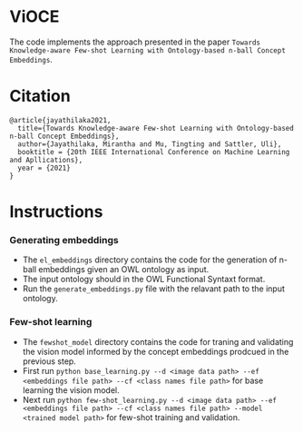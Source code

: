 # ViOCE

The code implements the approach presented in the paper `Towards Knowledge-aware Few-shot Learning with Ontology-based n-ball Concept Embeddings`.

# Citation

```
@article{jayathilaka2021,
  title={Towards Knowledge-aware Few-shot Learning with Ontology-based n-ball Concept Embeddings},
  author={Jayathilaka, Mirantha and Mu, Tingting and Sattler, Uli},
  booktitle = {20th IEEE International Conference on Machine Learning and Apllications},
  year = {2021}
}
```

# Instructions

### Generating embeddings
- The `el_embeddings` directory contains the code for the generation of n-ball embeddings given an OWL ontology as input. 
- The input ontology should in the OWL Functional Syntaxt format. 
- Run the `generate_embeddings.py` file with the relavant path to the input ontology.

### Few-shot learning
- The `fewshot_model` directory contains the code for traning and validating the vision model informed by the concept embeddings prodcued in the previous step.
- First run `python base_learning.py --d <image data path> --ef <embeddings file path> --cf <class names file path>` for base learning the vision model.
- Next run `python few-shot_learning.py --d <image data path> --ef <embeddings file path> --cf <class names file path> --model <trained model path>` for few-shot training and validation.